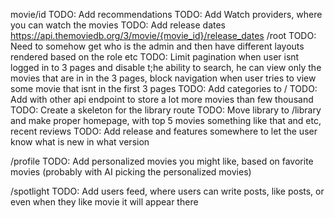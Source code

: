 movie/id
    TODO: Add recommendations
    TODO: Add Watch providers, where you can watch the movies
    TODO: Add release dates https://api.themoviedb.org/3/movie/{movie_id}/release_dates
/root
    TODO: Need to somehow get who is the admin and then have different layouts rendered based on the role etc
    TODO: Limit pagination when user isnt logged in to 3 pages and disable t;he ability to search, he can view only the movies that are in in the 3 pages, block navigation when user tries to view some movie that isnt in the first 3 pages
    TODO: Add categories to /
    TODO: Add with other api endpoint to store a lot more movies than few thousand
    TODO: Create a skeleton for the library route
    TODO: Move library to /library and make proper homepage, with top 5 movies something like that and etc, recent reviews 
        TODO: Add release and features somewhere to let the user know what is new in what version

/profile
    TODO: Add personalized movies you might like, based on favorite movies (probably with AI picking the personalized movies)
    
/spotlight
    TODO: Add users feed, where users can write posts, like posts, or even when they like movie it will appear there